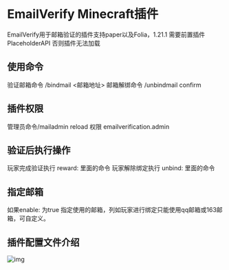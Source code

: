 # EmailVerify Minecraft插件
EmailVerify用于邮箱验证的插件支持paper以及Folia，1.21.1
需要前置插件 PlaceholderAPI
否则插件无法加载

## 使用命令
验证邮箱命令 /bindmail <邮箱地址>
邮箱解绑命令 /unbindmail confirm

## 插件权限
管理员命令/mailadmin reload
权限 emailverification.admin

## 验证后执行操作
玩家完成验证执行 reward: 里面的命令
玩家解除绑定执行 unbind: 里面的命令

## 指定邮箱
如果enable: 为true
指定使用的邮箱，列如玩家进行绑定只能使用qq邮箱或163邮箱，可自定义。


## 插件配置文件介绍
![img](https://s21.ax1x.com/2025/03/05/pEJqmrV.png)
